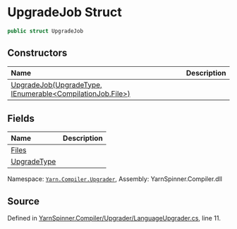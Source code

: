 # UpgradeJob Struct


```csharp
public struct UpgradeJob
```



## Constructors
|Name|Description|
|:---|:---|
|[UpgradeJob(UpgradeType, IEnumerable<CompilationJob.File>)](/api/csharp/yarn.compiler.upgrader/upgradejob._ctor-upgradetype,system.collections.generic.ienumerable-yarn.compiler.compilationjob.file--.md)||
## Fields
|Name|Description|
|:---|:---|
|[Files](/api/csharp/yarn.compiler.upgrader/upgradejob.files.md)||
|[UpgradeType](/api/csharp/yarn.compiler.upgrader/upgradejob.upgradetype.md)||
<div class="class-metadata">

Namespace: [`Yarn.Compiler.Upgrader`](/api/csharp/yarn.compiler.upgrader/README.md), Assembly: YarnSpinner.Compiler.dll
</div>

## Source
Defined in [YarnSpinner.Compiler/Upgrader/LanguageUpgrader.cs](https://github.com/YarnSpinnerTool/YarnSpinner//blob/develop/YarnSpinner.Compiler/Upgrader/LanguageUpgrader.cs#L11), line 11.
